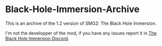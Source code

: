 # Black-Hole-Immersion-Archive

This is an archive of the 1.2 version of SMG2: The Black Hole Immersion.

I'm not the developper of the mod, if you have any issues report it in [The Black Hole Immersion Discord](https://discord.gg/NWUq6QZ5KT).

